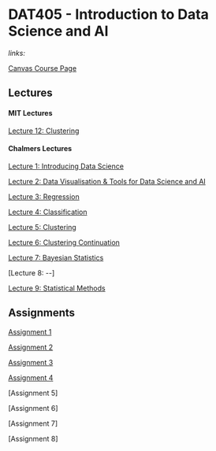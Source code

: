 # DAT405 - Introduction to Data Science and AI

_links:_

[Canvas Course Page](https://chalmers.instructure.com/courses/10918)

## Lectures

#### MIT Lectures

[Lecture 12: Clustering](/lectures/mit-12-clustering.md)

#### Chalmers Lectures

[Lecture 1: Introducing Data Science](/lectures/lecture-1.md)

[Lecture 2: Data Visualisation & Tools for Data Science and AI](/lectures/lecture-2.md)

[Lecture 3: Regression](/lectures/lecture-3.md)

[Lecture 4: Classification](/lectures/lecture-4.md)

[Lecture 5: Clustering](/lectures/lecture-5.md)

[Lecture 6: Clustering Continuation](/lectures/lecture-6.md)

[Lecture 7: Bayesian Statistics](/lectures/lecture-7.md)

[Lecture 8: --]

[Lecture 9: Statistical Methods](/lectures/lecture-9.md)

## Assignments

[Assignment 1](/assignments/assignment-1/notebook.ipynb)

[Assignment 2](/assignments/assignment-2/)

[Assignment 3](/assignments/assignment-3/)

[Assignment 4](/assignments/assignment-4/)

[Assignment 5]

[Assignment 6]

[Assignment 7]

[Assignment 8]

